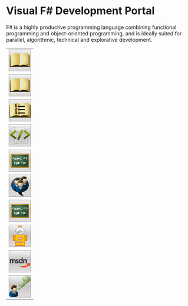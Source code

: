 # Visual F# Development Portal

F# is a highly productive programming language combining functional programming and object-oriented programming, and is ideally suited for parallel, algorithmic, technical and explorative development.



||
|-|
|![](images/VS_Icon_Documentation.gif)|**Documentation**<ul><li>[Using Visual Studio to Write F&#35; Programs](Using-Visual-Studio-to-Write-FSharp-Programs.md)<br /></li><li>[F&#35; Language Reference](FSharp-Language-Reference.md)<br /></li><li>[F&#35; Core Library Reference](FSharp-Core-Library-Reference.md)<br /></li><li>[F&#35; Compiler &#40;fsc.exe&#41; Reference](FSharp-Compiler-%28fsc.exe%29-Reference.md)<br /></li><li>[F&#35; Interactive &#40;fsi.exe&#41; Reference](FSharp-Interactive-%28fsi.exe%29-Reference.md)<br /></li><ul/>|
|![](images/VS_Icon_Documentation.gif)|**Featured Tasks**<ul><li>[Functions &#40;F&#35;&#41;](Functions-%28FSharp%29.md)<br /></li><li>[Lists &#40;F&#35;&#41;](Lists-%28FSharp%29.md)<br /></li><li>[Keyword Reference &#40;F&#35;&#41;](Keyword-Reference-%28FSharp%29.md)<br /></li><li>[Sequences &#40;F&#35;&#41;](Sequences-%28FSharp%29.md)<br /></li><li>[Discriminated Unions &#40;F&#35;&#41;](Discriminated-Unions-%28FSharp%29.md)<br /></li><li>[Walkthrough: Your First F&#35; Program](Walkthrough---Your-First-FSharp-Program.md)<br /></li><li>[Type Providers](Type-Providers.md)<br /></li><li>[Query Expressions &#40;F&#35;&#41;](Query-Expressions-%28FSharp%29.md)<br /></li><ul/>|
|![](images/VS_Icon_Walkthroughs.gif)|**Walkthroughs**<ul><li>[Visual F&#35; Samples and Walkthroughs](Visual-FSharp-Samples-and-Walkthroughs.md)<br /></li><li>[Walkthrough: Accessing a SQL Database by Using Type Providers &#40;F&#35;&#41;](Walkthrough---Accessing-a-SQL-Database-by-Using-Type-Providers-%28FSharp%29.md)<br /></li><li>[Walkthrough: Accessing a SQL Database by Using Type Providers and Entities &#40;F&#35;&#41;](Walkthrough---Accessing-a-SQL-Database-by-Using-Type-Providers-and-Entities-%28FSharp%29.md)<br /></li><ul/>|
|![](images/VS_icon_CodeSamples.gif)|**Code Samples**<ul><li>[F# Sample Pack](http://go.microsoft.com/fwlink/?LinkId=254878)<br /></li><ul/>|
|![](images/VS_Icon_Training.gif)|**Training**<ul><li>[Learn F#](http://go.microsoft.com/fwlink/?LinkId=254879)<br /></li><li>[Try F#](http://www.tryfsharp.org)<br /></li><ul/>|
|![](images/VS_Icon_Forums.gif)|**Forums**<ul><li>[F# General Forum](http://go.microsoft.com/fwlink/?LinkId=248225)<br /></li><ul/>|
|![](images/VS_Icon_Training.gif)|**Articles and Blogs**<ul><li>[Don Syme's WebLog on F# and Related Topics](http://go.microsoft.com/fwlink/?LinkId=254882)<br /></li><li>[F# Team Blog](http://go.microsoft.com/fwlink/?LinkId=254880)<br /></li><li>[Inside F#’s Blog](http://go.microsoft.com/fwlink/?LinkId=254883)<br /></li><ul/>|
|![](images/VS_icon_Channel9Videos.gif)|**Channel 9 Videos**<ul><li>[An Introduction to Microsoft F#](http://go.microsoft.com/fwlink/?LinkId=254884)<br /></li><li>[Design Patterns in F#](http://go.microsoft.com/fwlink/?LinkId=254885)<br /></li><li>[Information-Rich Programming in F#](http://go.microsoft.com/fwlink/?LinkId=254886)<br /></li><li>[Web Programming and More](http://go.microsoft.com/fwlink/?LinkId=254887)<br /></li><li>[Patterns and Match Expressions in F#](http://go.microsoft.com/fwlink/?LinkId=254889)<br /></li><li>[Discriminated Unions in F#](http://go.microsoft.com/fwlink/?LinkId=254890)<br /></li><ul/>|
|![](images/VS_Icon_MSDNDevCenter.gif)|**MSDN Developer Centers**<ul><li>[Microsoft F# Development Center](http://go.microsoft.com/fwlink/?LinkId=254891)<br /></li><ul/>|
|![](images/VS_Icon_Feedback.gif)|**Providing Feedback**<br /><br />To provide feedback about [!INCLUDE[vs_dev12](../Token/vs_dev12_md.md)], use [Microsoft Connect](http://go.microsoft.com/fwlink/?LinkID=150463).<br /><br />To provide feedback about the documentation for [!INCLUDE[vs_dev12](../Token/vs_dev12_md.md)], use the feedback controls on each page about which you want to give feedback.|

